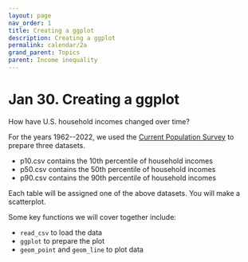 ```yaml
---
layout: page
nav_order: 1
title: Creating a ggplot
description: Creating a ggplot
permalink: calendar/2a
grand_parent: Topics
parent: Income inequality
---
```


# Jan 30. Creating a ggplot

How have U.S. household incomes changed over time?

For the years 1962--2022, we used the [Current Population Survey](https://cps.ipums.org/) to prepare three datasets.

- p10.csv contains the 10th percentile of household incomes
- p50.csv contains the 50th percentile of household incomes
- p90.csv contains the 90th percentile of household incomes

Each table will be assigned one of the above datasets. You will make a scatterplot.

Some key functions we will cover together include:
- `read_csv` to load the data
- `ggplot` to prepare the plot
- `geom_point` and `geom_line` to plot data